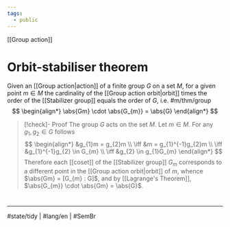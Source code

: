 ```yaml
---
tags:
  - public
---
```

[[Group action]]
# Orbit-stabiliser theorem

Given an [[Group action|action]] of a finite group $G$ on a set $M$,
for a given point $m \in M$
the cardinality of the [[Group action orbit|orbit]] times the order of the [[Stabilizer group]] equals the order of $G$, i.e. #m/thm/group 
$$
\begin{align*}
\abs{Gm} \cdot \abs{G_{m}} = \abs{G}
\end{align*}
$$


> [!check]- Proof
> The group $G$ acts on the set $M$.
> Let $m \in M$.
> For any $g_{1},g_{2} \in G$ follows
> $$
> \begin{align*}
> &g_{1}m = g_{2}m \\
> \iff &m = g_{1}^{-1}g_{2}m \\
> \iff &g_{1}^{-1}g_{2} \in G_{m} \\
> \iff &g_{2} \in g_{1}G_{m}
> \end{align*}
> $$
> Therefore each [[coset]] of the [[Stabilizer group]] $G_{m}$ corresponds to a different point in the [[Group action orbit|orbit]] of $m$,
> whence $\abs{Gm} = [G_{m} : G]$,
> and by [[Lagrange's Theorem]],
> $\abs{G_{m}} \cdot \abs{Gm} = \abs{G}$.
> <span class="QED"/>

#
---
#state/tidy | #lang/en | #SemBr
